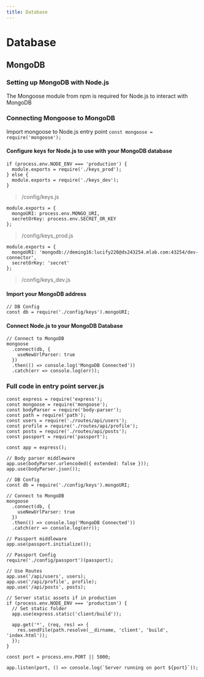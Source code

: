 ```yaml
---
title: Database
---
```


# Database

## MongoDB

### Setting up MongoDB with Node.js
The Mongoose module from npm is required for Node.js to interact with MongoDB

### Connecting Mongoose to MongoDB
Import mongoose to Node.js entry point
`const mongoose = require('mongoose');`


#### Configure keys for Node.js to use with your MongoDB database
```
if (process.env.NODE_ENV === 'production') {
  module.exports = require('./keys_prod');
} else {
  module.exports = require('./keys_dev');
}
```
>/config/keys.js

```
module.exports = {
  mongoURI: process.env.MONGO_URI,
  secretOrKey: process.env.SECRET_OR_KEY
};
```
>/config/keys_prod.js

```
module.exports = {
  mongoURI: 'mongodb://deming16:lucify228@ds243254.mlab.com:43254/dev-connector',
  secretOrKey: 'secret'
};
```
>/config/keys_dev.js

#### Import your MongoDB address
```
// DB Config
const db = require('./config/keys').mongoURI;
```

#### Connect Node.js to your MongoDB Database
```
// Connect to MongoDB
mongoose
  .connect(db, {
    useNewUrlParser: true
  })
  .then(() => console.log('MongoDB Connected'))
  .catch(err => console.log(err));
```

### Full code in entry point server.js
```
const express = require('express');
const mongoose = require('mongoose');
const bodyParser = require('body-parser');
const path = require('path');
const users = require('./routes/api/users');
const profile = require('./routes/api/profile');
const posts = require('./routes/api/posts');
const passport = require('passport');

const app = express();

// Body parser middleware
app.use(bodyParser.urlencoded({ extended: false }));
app.use(bodyParser.json());

// DB Config
const db = require('./config/keys').mongoURI;

// Connect to MongoDB
mongoose
  .connect(db, {
    useNewUrlParser: true
  })
  .then(() => console.log('MongoDB Connected'))
  .catch(err => console.log(err));

// Passport middleware
app.use(passport.initialize());

// Passport Config
require('./config/passport')(passport);

// Use Routes
app.use('/api/users', users);
app.use('/api/profile', profile);
app.use('/api/posts', posts);

// Server static assets if in production
if (process.env.NODE_ENV === 'production') {
  // Set static folder
  app.use(express.static('client/build'));

  app.get('*', (req, res) => {
    res.sendFile(path.resolve(__dirname, 'client', 'build', 'index.html'));
  });
}

const port = process.env.PORT || 5000;

app.listen(port, () => console.log(`Server running on port ${port}`));
```
